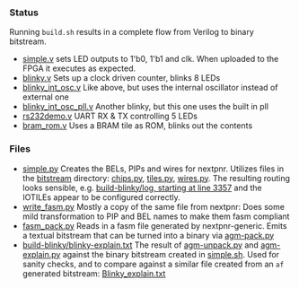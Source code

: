 ### Status
Running `build.sh` results in a complete flow from Verilog to binary bitstream. 

* [simple.v](simple.v) sets LED outputs to 1'b0, 1'b1 and clk.  When uploaded to the FPGA it executes as expected.
* [blinky.v](blinky.v) Sets up a clock driven counter, blinks 8 LEDs 
* [blinky_int_osc.v](blinky_int_osc.v) Like above, but uses the internal oscillator instead of external one
* [blinky_int_osc_pll.v](blinky_int_osc_pll.v) Another blinky, but this one uses the built in pll 
* [rs232demo.v](rs232demo.v) UART RX & TX controlling 5 LEDs 
* [bram_rom.v](bram_rom.v) Uses a BRAM tile as ROM, blinks out the contents
### Files
* [simple.py](simple.py) Creates the BELs, PIPs and wires for nextpnr.  Utilizes files in the [bitstream](../bitstream) directory: [chips.py](../bitstream/chips.py), [tiles.py](../bitstream/tiles.py), [wires.py](../bitstream/wires.py).  The resulting routing looks sensible, e.g. [build-blinky/log, starting at line 3357](build-blinky/log#3357) and the IOTILEs appear to be configured correctly.
* [write_fasm.py](write_fasm.py) Mostly a copy of the same file from nextpnr: Does some mild transformation to PIP and BEL names to make them fasm compliant
* [fasm_pack.py](fasm_pack.py) Reads in a fasm file generated by nextpnr-generic.  Emits a textual bitstream that can be turned into a binary via [agm-pack.py](../bitstream/agm-pack.py)
* [build-blinky/blinky-explain.txt](build-blinky/blinky-explain.txt) The result of [agm-unpack.py](../bitstream/agm-unpack.py) and [agm-explain.py](../bitstream/agm-explain.py) against the binary bitstream created in [simple.sh](simple.sh).  Used for sanity checks, and to compare against a similar file created from an `af` generated bitstream: [Blinky_explain.txt](../examples/blinky/output/Blinky_explain.txt)
